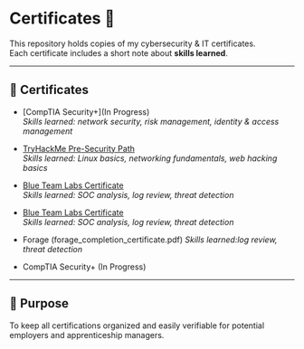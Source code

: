 # Certificates 📜

This repository holds copies of my cybersecurity & IT certificates.  
Each certificate includes a short note about **skills learned**.

---

## 📑 Certificates
- [CompTIA Security+](In Progress)  
  *Skills learned: network security, risk management, identity & access management*  

- [TryHackMe Pre-Security Path](TryHackMe-PreSecurity.png)  
  *Skills learned: Linux basics, networking fundamentals, web hacking basics*  

- [Blue Team Labs Certificate](BlueTeamLabs.png)  
  *Skills learned: SOC analysis, log review, threat detection*

- [Blue Team Labs Certificate](BlueTeamLabs.png)  
  *Skills learned: SOC analysis, log review, threat detection*
- Forage (forage_completion_certificate.pdf)
  *Skills learned:log review, threat detection*
  
- CompTIA Security+ (In Progress)


---

## 🎯 Purpose
To keep all certifications organized and easily verifiable for potential employers and apprenticeship managers.
